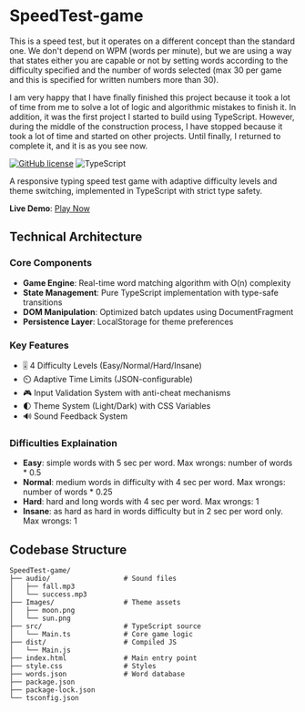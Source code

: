 # SpeedTest-game

This is a speed test, but it operates on a different concept than the standard one. We don't depend on WPM (words per minute), but we are using a way that states either you are capable or not by setting words according to the difficulty specified and the number of words selected (max 30 per game and this is specified for written numbers more than 30).

I am very happy that I have finally finished this project because it took a lot of time from me to solve a lot of logic and algorithmic mistakes to finish it. In addition, it was the first project I started to build using TypeScript. However, during the middle of the construction process, I have stopped because it took a lot of time and started on other projects. Until finally, I returned to complete it, and it is as you see now.


[![GitHub license](https://img.shields.io/badge/license-MIT-blue.svg)](https://github.com/SaifAbdelrazek011/speed-typing-game/blob/main/LICENSE)
![TypeScript](https://img.shields.io/badge/TypeScript-4.9%2B-3178C6.svg)

A responsive typing speed test game with adaptive difficulty levels and theme switching, implemented in TypeScript with strict type safety.

**Live Demo**: [Play Now](https://saifabdelrazek011.github.io/SpeedTest-game/)

## Technical Architecture

### Core Components
- **Game Engine**: Real-time word matching algorithm with O(n) complexity
- **State Management**: Pure TypeScript implementation with type-safe transitions
- **DOM Manipulation**: Optimized batch updates using DocumentFragment
- **Persistence Layer**: LocalStorage for theme preferences

### Key Features
- 🎚️ 4 Difficulty Levels (Easy/Normal/Hard/Insane)
- ⏲️ Adaptive Time Limits (JSON-configurable)
- 🎮 Input Validation System with anti-cheat mechanisms
- 🌓 Theme System (Light/Dark) with CSS Variables
- 🔊 Sound Feedback System

### Difficulties Explaination
- **Easy**: simple words with 5 sec per word. Max wrongs: number of words * 0.5
- **Normal**: medium words in difficulty with 4 sec per word. Max wrongs: number of words * 0.25
- **Hard**: hard and long words with 4 sec per word. Max wrongs: 1
- **Insane**: as hard as hard in words difficulty but in 2 sec per word only. Max wrongs: 1

## Codebase Structure

```plaintext
SpeedTest-game/
├── audio/                  # Sound files
│   ├── fall.mp3
│   └── success.mp3
├── Images/                 # Theme assets
│   ├── moon.png
│   └── sun.png
├── src/                    # TypeScript source
│   └── Main.ts             # Core game logic
├── dist/                   # Compiled JS
│   └── Main.js
├── index.html              # Main entry point
├── style.css               # Styles
├── words.json              # Word database
├── package.json
├── package-lock.json
└── tsconfig.json

